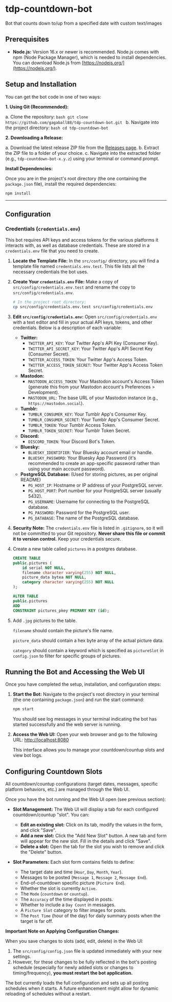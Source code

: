# tdp-countdown-bot

Bot that counts down to/up from a specified date with custom text/images

## Prerequisites

- **Node.js:** Version 16.x or newer is recommended. Node.js comes with npm (Node Package Manager), which is needed to install dependencies. You can download Node.js from [https://nodejs.org/](https://nodejs.org/).

## Setup and Installation

You can get the bot code in one of two ways:

**1. Using Git (Recommended):**

   a. Clone the repository:
      ```bash
      git clone https://github.com/gagaball88/tdp-countdown-bot.git
      ```
   b. Navigate into the project directory:
      ```bash
      cd tdp-countdown-bot
      ```

**2. Downloading a Release:**

   a. Download the latest release ZIP file from the [Releases page](https://github.com/gagaball88/tdp-countdown-bot/releases/latest).
   b. Extract the ZIP file to a folder of your choice.
   c. Navigate into the extracted folder (e.g., `tdp-countdown-bot-x.y.z`) using your terminal or command prompt.

**Install Dependencies:**

Once you are in the project's root directory (the one containing the `package.json` file), install the required dependencies:

```bash
npm install
```

---
<!-- The following sections will detail configuration and running the bot. -->

## Configuration

<!-- Slot configuration is now primarily managed via the Web UI -->
<!-- The line about manually editing config.json has been removed. -->

### Credentials (`credentials.env`)

This bot requires API keys and access tokens for the various platforms it interacts with, as well as database credentials. These are stored in a `credentials.env` file that you need to create.

1.  **Locate the Template File:**
    In the `src/config/` directory, you will find a template file named `credentials.env.test`. This file lists all the necessary credentials the bot uses.

2.  **Create Your `credentials.env` File:**
    Make a copy of `src/config/credentials.env.test` and rename the copy to `src/config/credentials.env`.
    ```bash
    # In the project root directory:
    cp src/config/credentials.env.test src/config/credentials.env
    ```

3.  **Edit `src/config/credentials.env`:**
    Open `src/config/credentials.env` with a text editor and fill in your actual API keys, tokens, and other credentials. Below is a description of each variable:

    *   **Twitter:**
        *   `TWITTER_API_KEY`: Your Twitter App's API Key (Consumer Key).
        *   `TWITTER_API_SECRET_KEY`: Your Twitter App's API Secret Key (Consumer Secret).
        *   `TWITTER_ACCESS_TOKEN`: Your Twitter App's Access Token.
        *   `TWITTER_ACCESS_TOKEN_SECRET`: Your Twitter App's Access Token Secret.
    *   **Mastodon:**
        *   `MASTODON_ACCESS_TOKEN`: Your Mastodon account's Access Token (generate this from your Mastodon account's Preferences > Development).
        *   `MASTODON_URL`: The base URL of your Mastodon instance (e.g., `https://mastodon.social`).
    *   **Tumblr:**
        *   `TUMBLR_CONSUMER_KEY`: Your Tumblr App's Consumer Key.
        *   `TUMBLR_CONSUMER_SECRET`: Your Tumblr App's Consumer Secret.
        *   `TUMBLR_TOKEN`: Your Tumblr Access Token.
        *   `TUMBLR_TOKEN_SECRET`: Your Tumblr Token Secret.
    *   **Discord:**
        *   `DISCORD_TOKEN`: Your Discord Bot's Token.
    *   **Bluesky:**
        *   `BLUESKY_IDENTIFIER`: Your Bluesky account email or handle.
        *   `BLUESKY_PASSWORD`: Your Bluesky App Password (it's recommended to create an app-specific password rather than using your main account password).
    *   **PostgreSQL Database:** (Used for storing pictures, as per original README)
        *   `PG_HOST_IP`: Hostname or IP address of your PostgreSQL server.
        *   `PG_HOST_PORT`: Port number for your PostgreSQL server (usually 5432).
        *   `PG_USERNAME`: Username for connecting to the PostgreSQL database.
        *   `PG_PASSWORD`: Password for the PostgreSQL user.
        *   `PG_DATABASE`: The name of the PostgreSQL database.

4.  **Security Note:**
    The `credentials.env` file is listed in `.gitignore`, so it will not be committed to your Git repository. **Never share this file or commit it to version control.** Keep your credentials secure.

<!-- The following section will detail database setup for pictures -->
4. Create a new table called `pictures` in a postgres database.

    ```SQL
    CREATE TABLE
    public.pictures (
        id serial NOT NULL,
        filename character varying(255) NOT NULL,
        picture_data bytea NOT NULL,
        category character varying(255) NOT NULL
    );

    ALTER TABLE
    public.pictures
    ADD
    CONSTRAINT pictures_pkey PRIMARY KEY (id);
    ```

5. Add `.jpg` pictures to the table.

    `filename` should contain the picture's file name.

    `picture_data` should contain a hex byte array of the actual picture data.

    `category` should contain a keyword which is specified as `pictureSlot` in `config.json` to filter for specific groups of pictures.

## Running the Bot and Accessing the Web UI

Once you have completed the setup, installation, and configuration steps:

1.  **Start the Bot:**
    Navigate to the project's root directory in your terminal (the one containing `package.json`) and run the start command:
    ```bash
    npm start
    ```
    You should see log messages in your terminal indicating the bot has started successfully and the web server is running.

2.  **Access the Web UI:**
    Open your web browser and go to the following URL:
    [http://localhost:8080](http://localhost:8080)

    This interface allows you to manage your countdown/countup slots and view bot logs.

## Configuring Countdown Slots

All countdown/countup configurations (target dates, messages, specific platform behaviors, etc.) are managed through the Web UI.

Once you have the bot running and the Web UI open (see previous section):

*   **Slot Management:** The Web UI will display a tab for each configured countdown/countup "slot". You can:
    *   **Edit an existing slot:** Click on its tab, modify the values in the form, and click "Save".
    *   **Add a new slot:** Click the "Add New Slot" button. A new tab and form will appear for the new slot. Fill in the details and click "Save".
    *   **Delete a slot:** Open the tab for the slot you wish to remove and click the "Delete" button.

*   **Slot Parameters:** Each slot form contains fields to define:
    *   The target date and time (`Hour`, `Day`, `Month`, `Year`).
    *   Messages to be posted (`Message 1`, `Message 2`, `Message End`).
    *   End-of-countdown specific picture (`Picture End`).
    *   Whether the slot is currently `Active`.
    *   The `Mode` (`countdown` or `countup`).
    *   The `Accuracy` of the time displayed in posts.
    *   Whether to include a `Day Count` in messages.
    *   A `Picture Slot` category to filter images for posts.
    *   The `Post Time` (hour of the day) for daily summary posts when the target is far off.

**Important Note on Applying Configuration Changes:**

When you save changes to slots (add, edit, delete) in the Web UI:
1.  The `src/config/config.json` file is updated immediately with your new settings.
2.  However, for these changes to be fully reflected in the bot's posting schedule (especially for newly added slots or changes to timing/frequency), **you must restart the bot application.**

The bot currently loads the full configuration and sets up all posting schedules when it starts. A future enhancement might allow for dynamic reloading of schedules without a restart.
